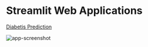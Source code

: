 # Streamlit Web Applications

[Diabetis Prediction](https://github.com/santhulak/Streamlit_WebApplication_Apps/tree/main/Diabetes%20Prediction)


![app-screenshot](https://user-images.githubusercontent.com/66127023/226250306-0c8d1714-52a6-4037-800b-c45ccd56b114.png)

